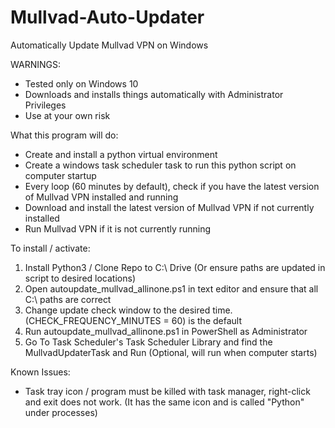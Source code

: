 # Mullvad-Auto-Updater
Automatically Update Mullvad VPN on Windows

WARNINGS:
- Tested only on Windows 10
- Downloads and installs things automatically with Administrator Privileges
- Use at your own risk

What this program will do:
- Create and install a python virtual environment
- Create a windows task scheduler task to run this python script on computer startup
- Every loop (60 minutes by default), check if you have the latest version of Mullvad VPN installed and running
- Download and install the latest version of Mullvad VPN if not currently installed
- Run Mullvad VPN if it is not currently running

To install / activate:
1. Install Python3 / Clone Repo to C:\ Drive (Or ensure paths are updated in script to desired locations)
2. Open autoupdate_mullvad_allinone.ps1 in text editor and ensure that all C:\ paths are correct
3. Change update check window to the desired time. (CHECK_FREQUENCY_MINUTES = 60) is the default
4. Run autoupdate_mullvad_allinone.ps1 in PowerShell as Administrator
5. Go To Task Scheduler's Task Scheduler Library and find the MullvadUpdaterTask and Run (Optional, will run when computer starts)

Known Issues:
- Task tray icon / program must be killed with task manager, right-click and exit does not work. (It has the same icon and is called "Python" under processes)
